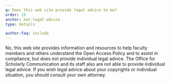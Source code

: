 ```yaml
---
q: Does this web site provide legal advice to me?
order: 15
anchor: not-legal-advice
type: details

author-faq: include
---
```


No, this web site provides information and resources to help faculty members and others understand the Open Access Policy and to assist in compliance, but does not provide individual legal advice. The Office for Scholarly Communication and its staff also are not able to provide individual legal advice. If you wish legal advice about your copyrights or individual situation, you should consult your own attorney.

